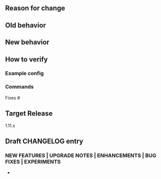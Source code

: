 <!--

Describe in detail the changes you are proposing, and the rationale. If practical, describe how to manually test the change; this isn't always possible, but it makes PRs easier and faster to review.

See the contributing guide:

https://github.com/hashicorp/terraform/blob/main/.github/CONTRIBUTING.md

-->

## Reason for change

## Old behavior

## New behavior

## How to verify

### Example config

### Commands

<!--

Link all GitHub issues fixed by this PR, and add references to prior
related PRs.

-->

Fixes #

## Target Release

<!--

In normal circumstances we only target changes at the upcoming minor
release, or as a patch to the current minor version. If you need to
port a security fix to an older release, highlight this here by listing
all targeted releases.

If targeting the next patch release, also add the relevant x.y-backport
label to enable the backport bot.

-->

1.11.x

## Draft CHANGELOG entry

<!--

Choose a category, delete the others:

-->

### NEW FEATURES | UPGRADE NOTES | ENHANCEMENTS | BUG FIXES | EXPERIMENTS

<!--

Write a short description of the user-facing change. Examples:

- `terraform show -json`: Fixed crash with sensitive set values.
- When rendering a diff, Terraform now quotes the name of any object attribute whose string representation is not a valid identifier.
- The local token configuration in the cloud and remote backend now has higher priority than a token specified in a credentials block in the CLI configuration.

-->

-
